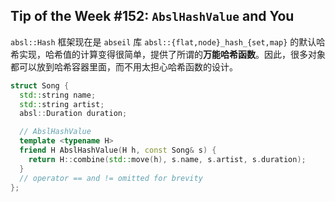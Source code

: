 ## Tip of the Week #152: `AbslHashValue` and You

`absl::Hash` 框架现在是 `abseil` 库 `absl::{flat,node}_hash_{set,map}` 的默认哈希实现，哈希值的计算变得很简单，提供了所谓的**万能哈希函数**。因此，很多对象都可以放到哈希容器里面，而不用太担心哈希函数的设计。

```c++
struct Song {
  std::string name;
  std::string artist;
  absl::Duration duration;

  // AbslHashValue
  template <typename H>
  friend H AbslHashValue(H h, const Song& s) {
    return H::combine(std::move(h), s.name, s.artist, s.duration);
  }
  // operator == and != omitted for brevity
};
```

